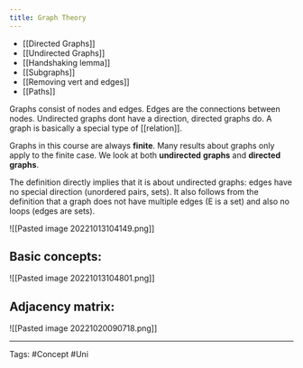 ```yaml
---
title: Graph Theory
---
```

- [[Directed Graphs]]
- [[Undirected  Graphs]]
- [[Handshaking lemma]]
- [[Subgraphs]]
- [[Removing vert and edges]]
- [[Paths]]

Graphs consist of nodes and edges. Edges are the connections between nodes. Undirected graphs dont have a direction, directed graphs do. A graph is basically a special type of [[relation]]. 

Graphs in this course are always **finite**. Many results about graphs only apply to the finite case. We look at both **undirected** **graphs** and **directed graphs**. 

The definition directly implies that it is about undirected graphs: edges have no special direction (unordered pairs, sets). It also follows from the definition that a graph does not have multiple edges (E is a set) and also no loops (edges are sets).

![[Pasted image 20221013104149.png]]

## Basic concepts:
![[Pasted image 20221013104801.png]]
## Adjacency matrix:
![[Pasted image 20221020090718.png]]

---
Tags: #Concept #Uni 